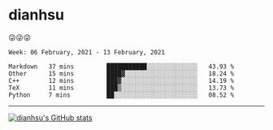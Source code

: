 
# dianhsu

:stuck_out_tongue_winking_eye::stuck_out_tongue_winking_eye::stuck_out_tongue_winking_eye:

<!--START_SECTION:waka-->
```text
Week: 06 February, 2021 - 13 February, 2021

Markdown   37 mins         ███████████░░░░░░░░░░░░░░   43.93 % 
Other      15 mins         ████▓░░░░░░░░░░░░░░░░░░░░   18.24 % 
C++        12 mins         ███▓░░░░░░░░░░░░░░░░░░░░░   14.19 % 
TeX        11 mins         ███▒░░░░░░░░░░░░░░░░░░░░░   13.73 % 
Python     7 mins          ██░░░░░░░░░░░░░░░░░░░░░░░   08.52 % 
```
<!--END_SECTION:waka-->

---

[![dianhsu's GitHub stats](https://github-readme-stats.vercel.app/api?username=dianhsu)](https://github.com/anuraghazra/github-readme-stats)
